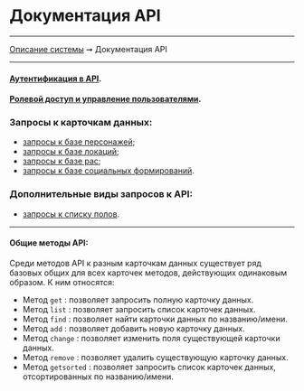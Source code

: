 # Документация API

----
[Описание системы](../index.md) ➞ Документация API

----


#### [Аутентификация в API](api_auth.md).

#### [Ролевой доступ и управление пользователями](api_users.md).

### Запросы к карточкам данных:
* [запросы к базе персонажей](api_chars.md);
* [запросы к базе локаций](api_locs.md);
* [запросы к базе рас](api_races.md);
* [запросы к базе социальных формирований](api_socforms.md).

### Дополнительные виды запросов к API:
* [запросы к списку полов](api_genders.md).

----

#### Общие методы API:

Среди методов API к разным карточкам данных существует ряд базовых общих для всех карточек методов, действующих одинаковым образом. К ним относятся:
* Метод `get` : позволяет запросить полную карточку данных.
* Метод `list` : позволяет запросить список карточек данных.
* Метод `find` : позволяет найти карточки данных по названию/имени.
* Метод `add` : позволяет добавить новую карточку данных.
* Метод `change` : позволяет изменить поля существующей карточки данных.
* Метод `remove` : позволяет удалить существующую карточку данных.
* Метод `getsorted` : позволяет запросить список карточек данных, отсортированных по названию/имени.

